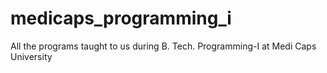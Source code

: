 # medicaps_programming_i
All the programs taught to us during B. Tech. Programming-I at Medi Caps University
